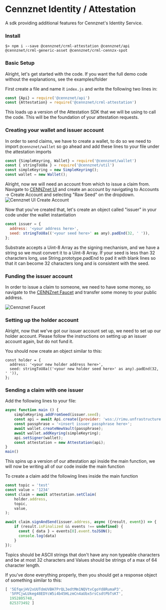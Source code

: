 # Cennznet Identity / Attestation

A sdk providing additional features for Cennznet's Identity Service.



### Install

```
$> npm i --save @cennznet/crml-attestation @cennznet/api @cennznet/crml-generic-asset @cennznet/crml-cennzx-spot 
```

### Basic Setup 

Alright, let's get started with the code. If you want the full demo code without the explanations, see the examples/folder

First create a file and name it `index.js` and write the following two lines in:

```javascript
const {Api} = require('@cennznet/api')
const {Attestation} = require('@cennznet/crml-attestation')
```

This loads up a version of the Attestation SDK that we will be using to call the code. This will be the foundation of your attestation requests.

### Creating your wallet and issuer account

In order to send claims, we have to create a wallet, to do so we need to import `@cennznet/wallet` so go ahead and add these lines to your file under the attestation imports

```javascript
const {SimpleKeyring, Wallet} = require('@cennznet/wallet')
const { stringToU8a } = require('@cennznet/util')
const simpleKeyring = new SimpleKeyring();
const wallet = new Wallet();
```

Alright, now we will need an account from which to issue a claim from. Navigate to [CENNZnet UI](https://cennznet-ui.centrality.me/#/explorer) and create an account by navigating to Accounts -> Create Account and selecting "Raw Seed" on  the dropdown.
![Cennznet UI Create Account](https://puu.sh/CSMAK/8b693a90ca.png)

Now that you've created that, let's create an object called "issuer" in your code under the wallet instantiation

```javascript
const issuer = {
  address: '<your address here>',
  seed: stringToU8a(('<your seed here>' as any).padEnd(32, ' ')),
};
```


Substrate accepts a Uint-8 Array as the signing mechanism, and we have a string so we must convert it to a Uint-8 Array. If your seed is less than 32 characters long, use String.prototype.padEnd to pad it with blank lines so that it can become 32 characters long and is consistent with the seed.

### Funding the issuer account 
In order to issue a claim to someone, we need to have some money, so navigate to the [CENNZnet Faucet](https://cennznet-faucet-ui.centrality.me) and transfer some money to your public address. 
     
![Cennznet Faucet](https://puu.sh/CSN2t/71b9886848.png)

### Setting up the holder account

Alright, now that we've got our issuer account set up, we need to set up our holder account.
Please follow the instructions on setting up an issuer account again, but do not fund it.

You should now create an object similar to this:

```
const holder = {
  address: '<your new holder address here>',
  seed: stringToU8a(('<your new holder seed here>' as any).padEnd(32, ' ')),
};
```

### Sending a claim with one issuer

Add the following lines to your file:

```javascript
async function main () {
    simpleKeyring.addFromSeed(issuer.seed);
    const api = await Api.create({provider: 'wss://rimu.unfrastructure.io/ws?apikey=***'});
    const passphrase = '<insert issuer passphrase here>';
    await wallet.createNewVault(passphrase);
    await wallet.addKeyring(simpleKeyring);
    api.setSigner(wallet);
    const attestation = new Attestation(api);
}
main()
```

This spins up a version of our attestation api inside the main function, we will now be writing all of our code inside the main function

To create a claim add the following lines inside the main function

```javascript
const topic = 'test'
const value = '1234'
const claim = await attestation.setClaim(
    holder.address,
    topic,
    value,
);

await claim.signAndSend(issuer.address, async ({result, event}) => {
    if (result.isFinalized && events !== undefined) {
      const { data } = events[0].event.toJSON();
      console.log(data)
    }
});
```
Topics should be ASCII strings that don't have any non typeable characters and be at most 32 characters and Values should be strings of a max of 64 character length.

If you've done everything properly, then you should get a response object of something similar to this:
```javascript
[ '5EfqejHV2xUUTdmUVBH7PrQL3edtMm1NQVtvCgoYd8RumaP3',
  '5FPCjwLUkeg48EDYcW5i4b45HLzmCn4aUbx5rsCsdtPbTsKT',
  1952805748,
  825373492 ]
```

